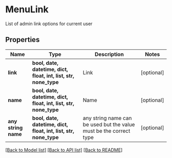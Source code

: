 # MenuLink

List of admin link options for current user

## Properties
Name | Type | Description | Notes
------------ | ------------- | ------------- | -------------
**link** | **bool, date, datetime, dict, float, int, list, str, none_type** | Link | [optional] 
**name** | **bool, date, datetime, dict, float, int, list, str, none_type** | Name | [optional] 
**any string name** | **bool, date, datetime, dict, float, int, list, str, none_type** | any string name can be used but the value must be the correct type | [optional]

[[Back to Model list]](../README.md#documentation-for-models) [[Back to API list]](../README.md#documentation-for-api-endpoints) [[Back to README]](../README.md)


